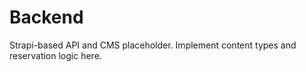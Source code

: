 # Backend

Strapi-based API and CMS placeholder. Implement content types and reservation logic here.
